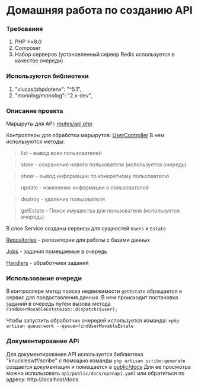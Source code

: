 # Домашняя работа по созданию API

### Требования
1. PHP >=8.0
2. Composer
3. Набор серверов (установленный сервер Redis используется в качестве очереди)

### Используются библиотеки
1. "vlucas/phpdotenv": "^5.1",
2. "monolog/monolog": "2.x-dev",


### Описание проекта
Маршруты для API:
[routes/api.php](./api/routes/api.php)

Контроллеры для обработки маршрутов:
[UserController](api/app/Http/Controllers/Api/V1/Users/UserController.php)
В нем используются методы:

>list - вывод всех пользователей

>store - сохранение нового пользователя (используется очередь)

>show - вывод информации по конкретному пользователю

>update - изменение информации о пользователей

>destroy - удаление пользователя

>getEstate - Поиск имущества для пользователя (используется очередь)

В слое Service созданы сервисы для сущностей `Users` и `Estate`

[Repositories](api/app/Services/Users/Repositories) - репозитории для работы с базами данных

[Jobs](api/app/Services/Users/Jobs) - задания помещаемые в очередь

[Handlers](api/app/Services/Users/Handlers) - обработчики заданий

### Использование очереди
В контроллере метод поиска недвижимости `getEstate` обращается в сервис для предоставления данных.
В нем происходит постановка заданий в очередь путем вызова метода
`FindUserMovableEstateJob::dispatch($user);`

Чтобы запустить обработчик очередей используется команда: `>php artisan queue:work --queue=findUserMovableEstate`

### Документирование API
Для документирования API используется библиотека "knuckleswtf/scribe"
с помощью команды `php artisan scribe:generate` создается документация и помещается в [public/docs](public/docs)
Для ее просмотра можно использовать `api/public/docs/openapi.yaml` или обратиться по адресу: http://localhost/docs
